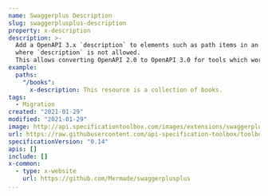 ```yaml
---
name: Swaggerplus Description
slug: swaggerplusplus-description
property: x-description
description: >-
  Add a OpenAPI 3.x `description` to elements such as path items in an OpenAPI 2.0 API description document
  where `description` is not allowed.
  This allows converting OpenAPI 2.0 to OpenAPI 3.0 for tools which work with OpenAPI 3.0.
example:
  paths:
    "/books":
      x-description: This resource is a collection of books.
tags:
  - Migration
created: "2021-01-29"
modified: "2021-01-29"
image: http://api.specificationtoolbox.com/images/extensions/swaggerplusplus-description.png
url: https://raw.githubusercontent.com/api-specification-toolbox/toolbox/main/_extensions/
specificationVersion: "0.14"
apis: []
include: []
x-common:
  - type: x-website
    url: https://github.com/Mermade/swaggerplusplus
...
```

